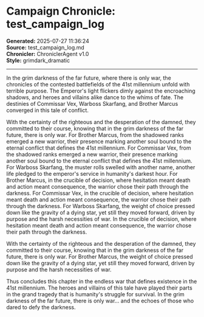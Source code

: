 # Campaign Chronicle: test_campaign_log

**Generated:** 2025-07-27 11:36:24  
**Source:** test_campaign_log.md  
**Chronicler:** ChroniclerAgent v1.0  
**Style:** grimdark_dramatic  

---

In the grim darkness of the far future, where there is only war, the chronicles of the contested battlefields of the 41st millennium unfold with terrible purpose. The Emperor's light flickers dimly against the encroaching shadows, and heroes and villains alike dance to the whims of fate. The destinies of Commissar Vex, Warboss Skarfang, and Brother Marcus converged in this tale of conflict.

With the certainty of the righteous and the desperation of the damned, they committed to their course, knowing that in the grim darkness of the far future, there is only war. For Brother Marcus, from the shadowed ranks emerged a new warrior, their presence marking another soul bound to the eternal conflict that defines the 41st millennium. For Commissar Vex, from the shadowed ranks emerged a new warrior, their presence marking another soul bound to the eternal conflict that defines the 41st millennium. For Warboss Skarfang, the muster rolls swelled with another name, another life pledged to the emperor's service in humanity's darkest hour. For Brother Marcus, in the crucible of decision, where hesitation meant death and action meant consequence, the warrior chose their path through the darkness. For Commissar Vex, in the crucible of decision, where hesitation meant death and action meant consequence, the warrior chose their path through the darkness. For Warboss Skarfang, the weight of choice pressed down like the gravity of a dying star, yet still they moved forward, driven by purpose and the harsh necessities of war. In the crucible of decision, where hesitation meant death and action meant consequence, the warrior chose their path through the darkness. 

With the certainty of the righteous and the desperation of the damned, they committed to their course, knowing that in the grim darkness of the far future, there is only war. For Brother Marcus, the weight of choice pressed down like the gravity of a dying star, yet still they moved forward, driven by purpose and the harsh necessities of war.

Thus concludes this chapter in the endless war that defines existence in the 41st millennium. The heroes and villains of this tale have played their parts in the grand tragedy that is humanity's struggle for survival. In the grim darkness of the far future, there is only war... and the echoes of those who dared to defy the darkness.